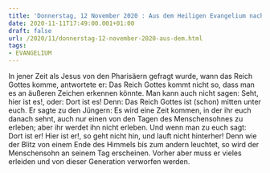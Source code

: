 ```yaml
---
title: 'Donnerstag, 12 November 2020 : Aus dem Heiligen Evangelium nach Lukas - Lk 17,20-25.'
date: 2020-11-11T17:49:00.001+01:00
draft: false
url: /2020/11/donnerstag-12-november-2020-aus-dem.html
tags: 
- EVANGELIUM
---
```


In jener Zeit als Jesus von den Pharisäern gefragt wurde, wann das Reich Gottes komme, antwortete er: Das Reich Gottes kommt nicht so, dass man es an äußeren Zeichen erkennen könnte. Man kann auch nicht sagen: Seht, hier ist es!, oder: Dort ist es! Denn: Das Reich Gottes ist (schon) mitten unter euch. Er sagte zu den Jüngern: Es wird eine Zeit kommen, in der ihr euch danach sehnt, auch nur einen von den Tagen des Menschensohnes zu erleben; aber ihr werdet ihn nicht erleben. Und wenn man zu euch sagt: Dort ist er! Hier ist er!, so geht nicht hin, und lauft nicht hinterher! Denn wie der Blitz von einem Ende des Himmels bis zum andern leuchtet, so wird der Menschensohn an seinem Tag erscheinen. Vorher aber muss er vieles erleiden und von dieser Generation verworfen werden.